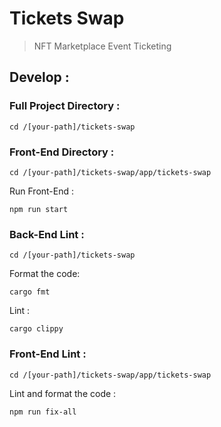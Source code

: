 
# Tickets Swap

> NFT Marketplace Event Ticketing

## Develop :

### Full Project Directory :

```
cd /[your-path]/tickets-swap
```

### Front-End Directory :

```
cd /[your-path]/tickets-swap/app/tickets-swap
```

Run Front-End :

```
npm run start
```

### Back-End Lint :

```
cd /[your-path]/tickets-swap
```

Format the code:

```
cargo fmt
```

Lint :

```
cargo clippy
```

### Front-End Lint :

```
cd /[your-path]/tickets-swap/app/tickets-swap
```

Lint and format the code :

```
npm run fix-all
```
